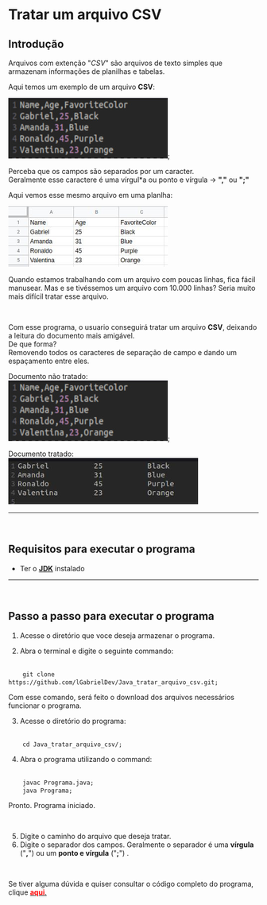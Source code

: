 # Tratar um arquivo CSV

## Introdução
Arquivos com extenção "*CSV*" são arquivos de texto simples que armazenam informações de planilhas e tabelas.

Aqui temos um exemplo de um arquivo **CSV**:

![imagem de um arquivo csv](./img/exemplo1.jpg);


Perceba que os campos são separados por um caracter. <br>
Geralmente esse caractere é uma vírgul*a ou ponto e vírgula ->  **","**  ou  **";"**



Aqui vemos esse mesmo arquivo em uma planlha:

![Imagem de um arquivo csv aberto em uma planilha](./img/exemplo2.jpg)


Quando estamos trabalhando com um arquivo com poucas linhas, fica fácil manusear. Mas e se tivéssemos um arquivo com 10.000 linhas?
Seria muito mais difícil tratar esse arquivo.

<br>

Com esse programa, o usuario conseguirá tratar um arquivo **CSV**, deixando a leitura do documento mais amigável. <br>
De que forma? <br>
Removendo todos os caracteres de separação de campo e dando um espaçamento entre eles.



Documento não tratado: <br>
![imagem de um arquivo csv](./img/exemplo1.jpg);



Documento tratado: <br> 
![Imagem de um arquivo csv tratado](./img/arquivo_tratado.jpg)
<hr>

<br>


## Requisitos para executar o programa
* Ter o **[JDK](https://docs.oracle.com/en/java/javase/11/install/installation-jdk-linux-platforms.html#GUID-737A84E4-2EFF-4D38-8E60-3E29D1B884B8)** instalado
<hr>
<br>


## Passo a passo para executar o programa

1. Acesse o diretório que voce deseja armazenar o programa. 

2. Abra o terminal e digite o seguinte commando:

```console
    
    git clone https://github.com/lGabrielDev/Java_tratar_arquivo_csv.git;

``` 
Com esse comando, será feito o download dos arquivos necessários funcionar o programa.


3. Acesse o diretório do programa:

```console

    cd Java_tratar_arquivo_csv/;

```

4. Abra o programa utilizando o command:

```console

    javac Programa.java;
    java Programa;

```

Pronto. Programa iniciado.

<br>

5. Digite o caminho do arquivo que deseja tratar.
6. Digite o separador dos campos. Geralmente o separador é uma **vírgula** ("**,**") ou um **ponto e vírgula** ("**;**") .


<br>

Se tiver alguma dúvida e quiser consultar o código completo do programa, clique [<span style="color:red">**aqui**</span>.](https://github.com/lGabrielDev/Java_tratar_arquivo_csv/blob/main/Programa.java)